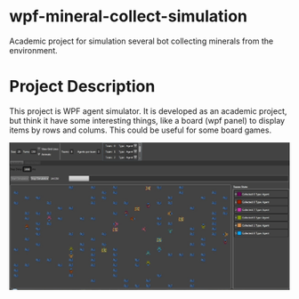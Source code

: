 # wpf-mineral-collect-simulation
Academic project for simulation several bot collecting minerals from the environment. 

<h1>Project Description</h1>

This project is WPF agent simulator. It is developed as an academic project, but think it have some interesting things, like a board (wpf panel) to display items by rows and colums. This could be useful for some board games.

![Alt text](mineral-collect.jpg?raw=true "App Print Screen")